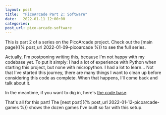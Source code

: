 ```yaml
---
layout: post
title:  "PicoArcade Part 2: Software"
date:   2022-01-11 12:00:00
categories: 
post_url: pico-arcade-software
---
```


This is part 2 of a series on the PicoArcade project. Check out the [main page]({% post_url 2022-01-09-picoarcade %}) to see the full series.

Actually, I'm postponing writing this, because I'm not happy with my codebase yet.
To put it simply: I had a lot of experience with Python when starting this project, but none with micropython.
I had a lot to learn... Not that I've started this journey, there are many things I want to
clean up before considering this code as complete. When that happens, I'll come back and talk about it.

In the meantime, if you want to dig in, here's [the code base](https://github.com/clapeyre/pico-arcade).

That's all for this part! The [next post]({% post_url 2022-01-12-picoarcade-games %}) shows the dozen games I've built so far with this setup.
